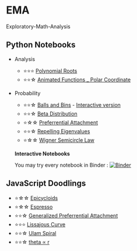 # EMA
Exploratory-Math-Analysis

## Python Notebooks
- Analysis
  - ⭐⭐⭐ [Polynomial Roots](Analysis/Polynomial_Roots.ipynb)
  - ⭐⭐☆ [Animated Functions _ Polar Coordinate](Analysis/Polar.ipynb)
- Probability
  - ⭐⭐☆ [Balls and Bins](Probability/Balls&Bins.ipynb) - [Interactive version](Probability/Balls%26Bins-Interact.ipynb)
  - ⭐⭐☆ [Beta Distribution](Probability/Beta.ipynb)
  - ⭐☆☆  [Preferrential Attachment](Probability/Preferrential_Attachment.ipynb)
  - ⭐⭐☆ [Repelling Eigenvalues](Probability/Repelling%20EigenValues.ipynb)
  - ⭐☆☆  [Wigner Semicircle Law](Probability/Wigner.ipynb)
  
  
  **Interactive Notebooks**
  
  
  You may try every notebook in Binder :   [![Binder](https://mybinder.org/badge_logo.svg)](https://mybinder.org/v2/gh/bidgoli/Exploratory-Math-Analysis/master)
  
  
## JavaScript Doodlings
  - ⭐☆☆ [Epicycloids](https://editor.p5js.org/bidgoli/present/ZyJTIeGg4)
  - ⭐☆☆ [Espresso](https://editor.p5js.org/bidgoli/present/vdwt7Vc1C)
  - ⭐⭐☆ [Generalized Preferrential Attachment](https://editor.p5js.org/bidgoli/present/dt2RXBhDa)
  - ⭐⭐⭐ [Lissajous Curve](https://editor.p5js.org/bidgoli/present/lVvNtLUnL)
  - ⭐⭐☆ [Ulam Spiral](https://editor.p5js.org/bidgoli/present/Vlnckcu9H)
  - ⭐⭐☆ [theta ∝ r](https://editor.p5js.org/bidgoli/present/IUJgd1qRc)
  
  
